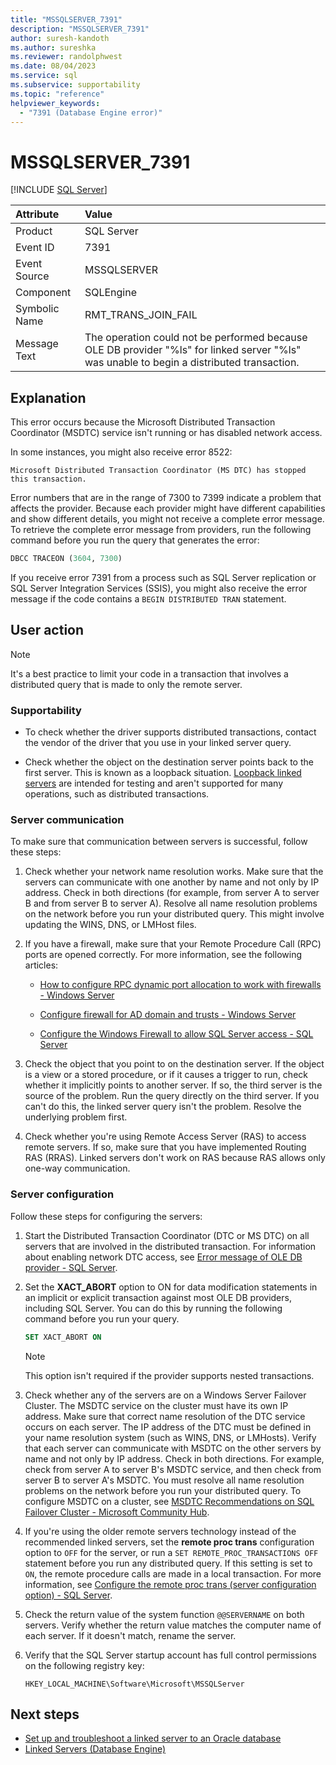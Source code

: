 ```yaml
---
title: "MSSQLSERVER_7391"
description: "MSSQLSERVER_7391"
author: suresh-kandoth
ms.author: sureshka
ms.reviewer: randolphwest
ms.date: 08/04/2023
ms.service: sql
ms.subservice: supportability
ms.topic: "reference"
helpviewer_keywords:
  - "7391 (Database Engine error)"
---
```

# MSSQLSERVER_7391

[!INCLUDE [SQL Server](../../includes/applies-to-version/sqlserver.md)]

| Attribute | Value |
| :--- | :--- |
| Product | SQL Server |
| Event ID | 7391 |
| Event Source | MSSQLSERVER |
| Component | SQLEngine |
| Symbolic Name | RMT_TRANS_JOIN_FAIL |
| Message Text | The operation could not be performed because OLE DB provider "%ls" for linked server "%ls" was unable to begin a distributed transaction. |

## Explanation

This error occurs because the Microsoft Distributed Transaction Coordinator (MSDTC) service isn't running or has disabled network access.

In some instances, you might also receive error 8522:

```output
Microsoft Distributed Transaction Coordinator (MS DTC) has stopped this transaction.
```

Error numbers that are in the range of 7300 to 7399 indicate a problem that affects the provider. Because each provider might have different capabilities and show different details, you might not receive a complete error message. To retrieve the complete error message from providers, run the following command before you run the query that generates the error:

   ```sql
   DBCC TRACEON (3604, 7300)
   ```

If you receive error 7391 from a process such as SQL Server replication or SQL Server Integration Services (SSIS), you might also receive the error message if the code contains a `BEGIN DISTRIBUTED TRAN` statement.

## User action

> [!NOTE]  
> It's a best practice to limit your code in a transaction that involves a distributed query that is made to only the remote server.

### Supportability

- To check whether the driver supports distributed transactions, contact the vendor of the driver that you use in your linked server query.

- Check whether the object on the destination server points back to the first server. This is known as a loopback situation. [Loopback linked servers](../linked-servers/linked-servers-database-engine.md) are intended for testing and aren't supported for many operations, such as distributed transactions.

### Server communication

To make sure that communication between servers is successful, follow these steps:

1. Check whether your network name resolution works. Make sure that the servers can communicate with one another by name and not only by IP address. Check in both directions (for example, from server A to server B and from server B to server A). Resolve all name resolution problems on the network before you run your distributed query. This might involve updating the WINS, DNS, or LMHost files.

1. If you have a firewall, make sure that your Remote Procedure Call (RPC) ports are opened correctly. For more information, see the following articles:

   - [How to configure RPC dynamic port allocation to work with firewalls - Windows Server](/troubleshoot/windows-server/networking/configure-rpc-dynamic-port-allocation-with-firewalls)

   - [Configure firewall for AD domain and trusts - Windows Server](/troubleshoot/windows-server/identity/config-firewall-for-ad-domains-and-trusts)

   - [Configure the Windows Firewall to allow SQL Server access - SQL Server](../../sql-server/install/configure-the-windows-firewall-to-allow-sql-server-access.md)

1. Check the object that you point to on the destination server. If the object is a view or a stored procedure, or if it causes a trigger to run, check whether it implicitly points to another server. If so, the third server is the source of the problem. Run the query directly on the third server. If you can't do this, the linked server query isn't the problem. Resolve the underlying problem first.

1. Check whether you're using Remote Access Server (RAS) to access remote servers. If so, make sure that you have implemented Routing RAS (RRAS). Linked servers don't work on RAS because RAS allows only one-way communication.

### Server configuration

Follow these steps for configuring the servers:

1. Start the Distributed Transaction Coordinator (DTC or MS DTC) on all servers that are involved in the distributed transaction. For information about enabling network DTC access, see [Error message of OLE DB provider - SQL Server](/troubleshoot/sql/database-engine/linked-servers/error-message-ole-db-provider).

1. Set the **XACT_ABORT** option to ON for data modification statements in an implicit or explicit transaction against most OLE DB providers, including SQL Server. You can do this by running the following command before you run your query.

   ```sql
   SET XACT_ABORT ON
   ```

   > [!NOTE]  
   > This option isn't required if the provider supports nested transactions.

1. Check whether any of the servers are on a Windows Server Failover Cluster. The MSDTC service on the cluster must have its own IP address. Make sure that correct name resolution of the DTC service occurs on each server. The IP address of the DTC must be defined in your name resolution system (such as WINS, DNS, or LMHosts). Verify that each server can communicate with MSDTC on the other servers by name and not only by IP address. Check in both directions. For example, check from server A to server B's MSDTC service, and then check from server B to server A's MSDTC. You must resolve all name resolution problems on the network before you run your distributed query. To configure MSDTC on a cluster, see [MSDTC Recommendations on SQL Failover Cluster - Microsoft Community Hub](/troubleshoot/sql/database-engine/linked-servers/error-message-ole-db-provider).

1. If you're using the older remote servers technology instead of the recommended linked servers, set the **remote proc trans** configuration option to `OFF` for the server, or run a `SET REMOTE_PROC_TRANSACTIONS OFF` statement before you run any distributed query. If this setting is set to `ON`, the remote procedure calls are made in a local transaction. For more information, see [Configure the remote proc trans (server configuration option) - SQL Server](../../database-engine/configure-windows/configure-the-remote-proc-trans-server-configuration-option.md).

1. Check the return value of the system function `@@SERVERNAME` on both servers. Verify whether the return value matches the computer name of each server. If it doesn't match, rename the server.

1. Verify that the SQL Server startup account has full control permissions on the following registry key:

   `HKEY_LOCAL_MACHINE\Software\Microsoft\MSSQLServer`

## Next steps

- [Set up and troubleshoot a linked server to an Oracle database](/troubleshoot/sql/database-engine/linked-servers/set-up-troubleshoot-linked-server)
- [Linked Servers (Database Engine)](../linked-servers/linked-servers-database-engine.md)
